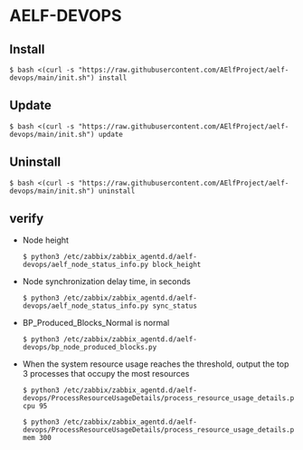 # AELF-DEVOPS

## Install
```shell
$ bash <(curl -s "https://raw.githubusercontent.com/AElfProject/aelf-devops/main/init.sh") install
```

## Update
```shell
$ bash <(curl -s "https://raw.githubusercontent.com/AElfProject/aelf-devops/main/init.sh") update
```


## Uninstall
```shell
$ bash <(curl -s "https://raw.githubusercontent.com/AElfProject/aelf-devops/main/init.sh") uninstall
```

## verify

- Node height

  ```shell
  $ python3 /etc/zabbix/zabbix_agentd.d/aelf-devops/aelf_node_status_info.py block_height
  ```

- Node synchronization delay time, in seconds

  ```shell
  $ python3 /etc/zabbix/zabbix_agentd.d/aelf-devops/aelf_node_status_info.py sync_status
  ```

- BP_Produced_Blocks_Normal is normal

  ```shell
  $ python3 /etc/zabbix/zabbix_agentd.d/aelf-devops/bp_node_produced_blocks.py
  ```

- When the system resource usage reaches the threshold, output the top 3 processes that occupy the most resources

  ```shell
  $ python3 /etc/zabbix/zabbix_agentd.d/aelf-devops/ProcessResourceUsageDetails/process_resource_usage_details.py cpu 95
  
  $ python3 /etc/zabbix/zabbix_agentd.d/aelf-devops/ProcessResourceUsageDetails/process_resource_usage_details.py mem 300
  ```

  